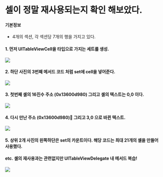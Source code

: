 # 셀이 정말 재사용되는지 확인 해보았다.
#### 기본정보

* 4개의 섹션, 각 섹션당 7개의 행을 가지고 있다.

#### 1. 먼저 UITableViewCell을 타입으로 가지는 세트를 생성.
![](https://i.imgur.com/TdVhzcy.png)

#### 2. 하단 사진의 3번째 메서드 코드 처럼 set에 cell을 넣어준다.
![](https://i.imgur.com/KPut4zL.png)

#### 3. 첫번째 셀의 16진수 주소 (0x13600d980) 그리고 셀의 텍스트는 0,0 이다.
![](https://i.imgur.com/9wn1k03.png)

#### 4. 다시 만난 주소 (0x13600d980) 그리고 3,0 으로 바뀐 텍스트.
![](https://i.imgur.com/p7NxYE0.png)


#### 5. 상위 2개 사진의 왼쪽하단은 set의 카운트이다. 해당 코드는 최대 21개의 셀을 만들어 사용했다.

#### etc. 셀의 재사용과는 관련없지만 UITableViewDelegate 내 메서드 복습!
![](https://i.imgur.com/3Dr34M6.png)
